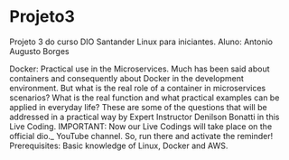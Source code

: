 # Projeto3
Projeto 3 do curso DIO Santander Linux para iniciantes. 
Aluno: Antonio Augusto Borges

Docker: Practical use in the Microservices.
Much has been said about containers and consequently about Docker in the development environment. But what is the real role of a container in microservices scenarios? What is the real function and what practical examples can be applied in everyday life? These are some of the questions that will be addressed in a practical way by Expert Instructor Denilson Bonatti in this Live Coding. IMPORTANT: Now our Live Codings will take place on the official dio._ YouTube channel. So, run there and activate the reminder! Prerequisites: Basic knowledge of Linux, Docker and AWS.

